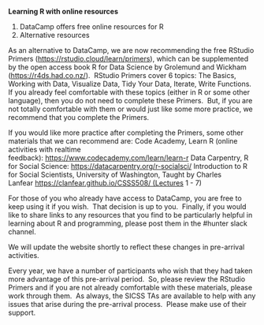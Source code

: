 **Learning R with online resources**

1. DataCamp offers free online resources for R 
2. Alternative resources 

As an alternative to DataCamp, we are now recommending the free RStudio Primers (https://rstudio.cloud/learn/primers), which can be supplemented by the open access book R for Data Science by Grolemund and Wickham (https://r4ds.had.co.nz/).  RStudio Primers cover 6 topics: The Basics, Working with Data, Visualize Data, Tidy Your Data, Iterate, Write Functions.  If you already feel comfortable with these topics (either in R or some other language), then you do not need to complete these Primers.  But, if you are not totally comfortable with them or would just like some more practice, we recommend that you complete the Primers.

If you would like more practice after completing the Primers, some other materials that we can recommend are:
Code Academy, Learn R (online activities with realtime feedback): https://www.codecademy.com/learn/learn-r
Data Carpentry, R for Social Science: https://datacarpentry.org/r-socialsci/
Introduction to R for Social Scientists, University of Washington, Taught by Charles Lanfear https://clanfear.github.io/CSSS508/ (Lectures 1 - 7)

For those of you who already have access to DataCamp, you are free to keep using it if you wish.  That decision is up to you.  Finally, if you would like to share links to any resources that you find to be particularly helpful in learning about R and programming, please post them in the #hunter slack channel.

We will update the website shortly to reflect these changes in pre-arrival activities.

Every year, we have a number of participants who wish that they had taken more advantage of this pre-arrival period.  So, please review the RStudio Primers and if you are not already comfortable with these materials, please work through them.  As always, the SICSS TAs are available to help with any issues that arise during the pre-arrival process.  Please make use of their support.
